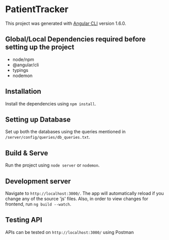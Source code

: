 # PatientTracker

This project was generated with [Angular CLI](https://github.com/angular/angular-cli) version 1.6.0.

## Global/Local Dependencies required before setting up the project

- node/npm
- @angular/cli
- typings
- nodemon

## Installation

Install the dependencies using `npm install`.

## Setting up Database

Set up both the databases using the queries mentioned in `/server/config/queries/db_queries.txt`.

## Build & Serve

Run the project using `node server` or `nodemon`.

## Development server

Navigate to `http://localhost:3000/`. The app will automatically reload if you change any of the source 'js' files.
Also, in order to view changes for frontend, run `ng build --watch`.

## Testing API

APIs can be tested on `http://localhost:3000/` using Postman